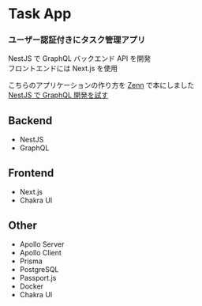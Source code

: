 # Task App

### ユーザー認証付きにタスク管理アプリ

NestJS で GraphQL バックエンド API を開発  
フロントエンドには Next.js を使用

こちらのアプリケーションの作り方を [Zenn](https://zenn.dev/) で本にしました  
[NestJS で GraphQL 開発を試す](https://zenn.dev/books/ce5e3208a9d393/)

## Backend

- NestJS
- GraphQL

## Frontend

- Next.js
- Chakra UI

## Other

- Apollo Server
- Apollo Client
- Prisma
- PostgreSQL
- Passport.js
- Docker
- Chakra UI
